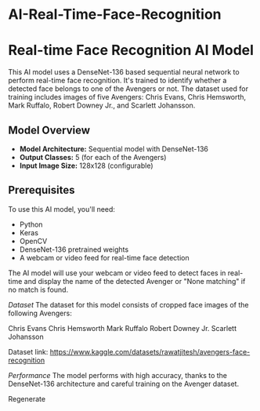 # AI-Real-Time-Face-Recognition

# Real-time Face Recognition AI Model


This AI model uses a DenseNet-136 based sequential neural network to perform real-time face recognition. It's trained to identify whether a detected face belongs to one of the Avengers or not. The dataset used for training includes images of five Avengers: Chris Evans, Chris Hemsworth, Mark Ruffalo, Robert Downey Jr., and Scarlett Johansson.

## Model Overview

- **Model Architecture:** Sequential model with DenseNet-136
- **Output Classes:** 5 (for each of the Avengers)
- **Input Image Size:** 128x128 (configurable)

## Prerequisites

To use this AI model, you'll need:

- Python
- Keras
- OpenCV
- DenseNet-136 pretrained weights
- A webcam or video feed for real-time face detection

The AI model will use your webcam or video feed to detect faces in real-time and display the name of the detected Avenger or "None matching" if no match is found.

*Dataset*
The dataset for this model consists of cropped face images of the following Avengers:

Chris Evans
Chris Hemsworth
Mark Ruffalo
Robert Downey Jr.
Scarlett Johansson

Dataset link: https://www.kaggle.com/datasets/rawatjitesh/avengers-face-recognition

*Performance*
The model performs with high accuracy, thanks to the DenseNet-136 architecture and careful training on the Avenger dataset.






Regenerate


